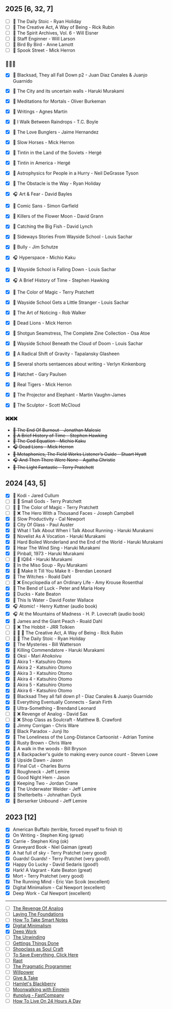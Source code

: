 ## 2025 [6, 32, 7]
- [ ] 📆 The Daily Stoic - Ryan Holiday
- [ ] 📆 The Creative Act, A Way of Being - Rick Rubin
- [ ] 💬 The Spirit Archives, Vol. 6 - Will Eisner
- [ ] 📗 Staff Enginner - Will Larson
- [ ] 📗 Bird By Bird - Anne Lamott
- [ ] 📗 Spook Street - Mick Herron
      
### 🏁🏁🏁
- [x] 💬 Blacksad, They all Fall Down p2 - Juan Diaz Canales & Juanjo Guarnido
- [x] 📗 The City and its uncertain walls - Haruki Murakami
- [x] 📆 Meditations for Mortals - Oliver Burkeman
- [x] 📗 Writings - Agnes Martin
- [x] 📗 I Walk Between Raindrops - T.C. Boyle
- [x] 💬 The Love Bunglers - Jaime Hernandez
- [x] 📗 Slow Horses - Mick Herron
- [x] 💬 Tintin in the Land of the Soviets - Hergé
- [x] 💬 Tintin in America - Hergé
- [x] 📗 Astrophysics for People in a Hurry - Neil DeGrasse Tyson
- [x] 📗 The Obstacle is the Way - Ryan Holiday
- [x] 🎧 Art & Fear - David Bayles
- [x] 📗 Comic Sans - Simon Garfield
- [x] 📗 Killers of the Flower Moon - David Grann
- [x] 📗 Catching the Big Fish - David Lynch
- [x] 📗 Sideways Stories From Wayside School - Louis Sachar
- [x] 📗 Bully - Jim Schutze
- [x] 🎧 Hyperspace - Michio Kaku
- [x] 📗 Wayside School is Falling Down - Louis Sachar
- [x] 🎧 A Brief History of Time - Stephen Hawking
- [x] 📗 The Color of Magic - Terry Pratchett
- [x] 📗 Wayside School Gets a Little Stranger - Louis Sachar
- [x] 📗 The Art of Noticing - Rob Walker
- [x] 📗 Dead Lions - Mick Herron
- [x] 📗 Shotgun Seamstress, The Complete Zine Collection - Osa Atoe
- [x] 📗 Wayside School Beneath the Cloud of Doom - Louis Sachar
- [x] 💬 A Radical Shift of Gravity - Tapalansky Glasheen
- [x] 📗 Several shorts sentaences about writing - Verlyn Kinkenborg
- [x] 📗 Hatchet - Gary Paulsen
- [x] 📗 Real Tigers - Mick Herron
- [x] 💬 The Projector and Elephant - Martin Vaughn-James
- [x] 💬 The Sculptor - Scott McCloud


### ~~❌❌❌~~
- ~~📗 The End Of Burnout - Jonathan Malesic~~
- ~~📗 A Brief History of Time - Stephen Hawking~~
- ~~📗 The God Equation - Michio Kaku~~
- ~~🎧 Dead Lions - Mick Herron~~
- ~~📗 Metaphonics, The Field Works Listener’s Guide - Stuart Hyatt~~
- ~~🎧 And Then There Were None - Agatha Christie~~
- ~~📗 The Light Fantastic - Terry Pratchett~~


## 2024 [43, 5]
- [x] 💬 Kodi - Jared Cullum
- [ ] 📗 🔖 Small Gods - Terry Pratchett 
- [ ] 📗 🔖 The Color of Magic - Terry Pratchett
- [ ] 📗 ❌ The Hero With a Thousand Faces - Joseph Campbell
- [x] 📗 Slow Productivity - Cal Newport
- [x] 💬 City Of Glass - Paul Auster
- [x] 👻 What I Talk About When I Talk About Running - Haruki Murakami
- [x] 📗 Novelist As A Vocation - Haruki Murakami
- [x] 📗 Hard Boiled Wonderland and the End of the World - Haruki Murakami
- [x] 📗 Hear The Wind Sing - Haruki Murakami
- [x] 📗 Pinball, 1973 - Haruki Murakami
- [ ] 📗 🔖 IQ84 - Haruki Murakami
- [x] 📗 In the Miso Soup - Ryu Murakami
- [x] 📗 👻 Make It Till You Make It - Brendan Leonard
- [x] 📗 The Witches - Roald Dahl
- [ ] 📗 ❌ Encyclopedia of an Ordinary Life - Amy Krouse Rosenthal
- [x] 💬 The Bend of Luck - Peter and Maria Hoey
- [x] 💬 Ducks - Kate Beaton
- [x] 📗 This Is Water - David Foster Wallace
- [x] 🎧 Atomic! - Henry Kuttner (audio book)
- [x] 🎧 At the Mountains of Madness - H. P. Lovecraft (audio book)
- [x] 📗 James and the Giant Peach - Roald Dahl
- [ ] 📗 ❌ The Hobbit - JRR Tolkien
- [ ] 📗 📆 👻 The Creative Act, A Way of Being - Rick Rubin
- [ ] 📗 📆 The Daily Stoic - Ryan Holiday
- [x] 💬 The Mysteries - Bill Watterson
- [x] 📗 Killing Commendatore - Haruki Murakami
- [x] 💬 Oksi - Mari Ahokoivu
- [x] 💬 Akira 1 - Katsuhiro Otomo
- [x] 💬 Akira 2 - Katsuhiro Otomo
- [x] 💬 Akira 3 - Katsuhiro Otomo
- [x] 💬 Akira 4 - Katsuhiro Otomo
- [x] 💬 Akira 5 - Katsuhiro Otomo
- [x] 💬 Akira 6 - Katsuhiro Otomo
- [x] 💬 Blacksad They all fall down p1 - Diaz Canales & Juanjo Guarnido
- [x] 💬 Everything Eventually Connects - Sarah Firth
- [x] 📗 Ultra-Something - Brendand Leonard
- [ ] 📗 ❌ Revenge of Analog - David Sax
- [ ] 📗 ❌ Shop Class as Soulcraft - Matthew B. Crawford
- [x] 💬 Jimmy Corrigan - Chris Ware
- [x] 💬 Black Paradox - Junji Ito
- [x] 💬 The Loneliness of the Long-Distance Cartoonist - Adrian Tomine
- [x] 💬 Rusty Brown - Chris Ware
- [x] 📗 A walk in the woods - Bill Bryson
- [x] 📗 A Backpacker's guide to making every ounce count - Steven Lowe
- [x] 💬 Upside Dawn - Jason
- [x] 💬 Final Cut - Charles Burns
- [x] 💬 Roughneck - Jeff Lemire
- [x] 💬 Good Night Hem - Jason
- [x] 💬 Keeping Two - Jordan Crane
- [x] 💬 The Underwater Welder - Jeff Lemire
- [x] 💬 Shelterbelts - Johnathan Dyck
- [x] 💬 Berserker Unbound - Jeff Lemire

## 2023 [12]
- [x] American Buffalo (terrible, forced myself to finish it)
- [x] On Writing - Stephen King (great)
- [x] Carrie - Stephen King (ok)
- [x] Graveyard Book - Niel Gaiman (great)
- [x] A hat full of sky - Terry Pratchet (very good)
- [x] Guards! Guards! - Terry Pratchet (very good)\
- [x] Happy Go Lucky - David Sedaris (good!)
- [x] Hark! A Vagrant - Kate Beaton (great)
- [x] Mort - Terry Pratchet (very good)
- [x] The Running Mind - Eric Van Scoik (excellent)
- [x] Digital Minimalism - Cal Newport (excellent)
- [x] Deep Work - Cal Newport (excellent)

-----

- [ ] [The Revenge Of Analog](https://www.amazon.com/Revenge-Analog-Real-Things-Matter/dp/1610395719)
- [ ] [Laying The Foundations](https://www.amazon.com/Laying-Foundations-Websites-Products-Systematically/dp/B086PPCNCW)
- [ ] [How To Take Smart Notes](https://www.amazon.com/How-Take-Smart-Notes-Nonfiction/dp/1542866502)
- [x] [Digital Minimalism](https://www.amazon.com/Digital-Minimalism-Cal-Newport-audiobook/dp/B07LGDY5PC)
- [x] [Deep Work](https://www.amazon.com/Deep-Work-Cal-Newport-audiobook/dp/B0189PVAWY)
- [ ] [The Unwinding](https://www.amazon.com/Unwinding-Inner-History-New-America/dp/0374534608)
- [ ] [Gettings Things Done](https://www.amazon.com/Getting-Things-Done-Stress-Free-Productivity/dp/0142000280)
- [ ] [Shopclass as Soul Craft](https://www.amazon.com/Shop-Class-Soulcraft-Inquiry-Value/dp/0143117467)
- [ ] [To Save Everything, Click Here](https://www.amazon.com/Save-Everything-Click-Here-Technological/dp/1610393708)
- [ ] [Rapt](https://www.amazon.com/Rapt-Attention-Focused-Winifred-Gallagher/dp/0143116908)
- [ ] [The Pragmatic Programmer](https://www.amazon.com/Pragmatic-Programmer-journey-mastery-Anniversary/dp/0135957052)
- [ ] [Willpower](https://www.amazon.com/Willpower-Rediscovering-Greatest-Human-Strength/dp/0143122231/)
- [ ] [Give & Take](https://www.amazon.com/Give-Take-Helping-Others-Success/dp/0143124986)
- [ ] [Hamlet's Blackberry](https://www.amazon.com/Hamlets-BlackBerry-Building-Good-Digital/dp/0061687170)
- [ ] [Moonwalking with Einstein](https://www.amazon.com/Moonwalking-Einstein-Science-Remembering-Everything/dp/0143120530)
- [ ] [#unplug - FastCompany](https://www.fastcompany.com/3012521/baratunde-thurston-leaves-the-internet)
- [ ] [How To Live On 24 Hours A Day](https://www.amazon.com/How-Live-Hours-Day-philosophical/dp/B09W6W6Y76)
